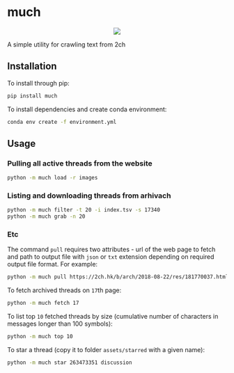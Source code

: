 # much

<p align="center">
    <img src="https://i.ibb.co/zZYT9hg/logo.png"/>
    <!--<img src="assets/logo.png"/>-->
</p>

A simple utility for crawling text from 2ch

## Installation

To install through pip:

```sh
pip install much
```

To install dependencies and create conda environment:

```sh
conda env create -f environment.yml
```

## Usage

### Pulling all active threads from the website

```sh
python -m much load -r images
```

### Listing and downloading threads from arhivach

```sh
python -m much filter -t 20 -i index.tsv -s 17340
python -m much grab -n 20
```

### Etc

The command `pull` requires two attributes - url of the web page to fetch and path to output file with `json` or `txt` extension depending on required output file format. For example:

```sh
python -m much pull https://2ch.hk/b/arch/2018-08-22/res/181770037.html assets/stories.txt
```

To fetch archived threads on `17`th page:

```sh
python -m much fetch 17
```

To list top `10` fetched threads by size (cumulative number of characters in messages longer than 100 symbols):

```sh
python -m much top 10
```

To star a thread (copy it to folder `assets/starred` with a given name):

```sh
python -m much star 263473351 discussion
```
